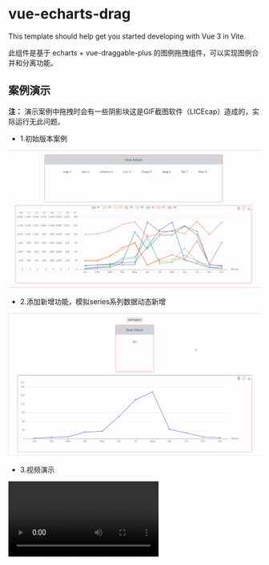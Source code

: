 # vue-echarts-drag

This template should help get you started developing with Vue 3 in Vite.

此组件是基于 echarts + vue-draggable-plus 的图例拖拽组件，可以实现图例合并和分离功能。
## 案例演示
**注：** 演示案例中拖拽时会有一些阴影块这是GIF截图软件（LICEcap）造成的，实际运行无此问题。
* 1.初始版本案例

![demo](./demo.gif)

* 2.添加新增功能，模拟series系列数据动态新增

![demo](./demo1.gif)

* 3.视频演示

<video src="./demo2.mp4" autoplay="true" controls="controls" ></video>